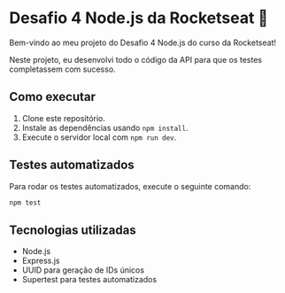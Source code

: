 # Desafio 4 Node.js da Rocketseat 🚀

Bem-vindo ao meu projeto do Desafio 4 Node.js do curso da Rocketseat!

Neste projeto, eu desenvolvi todo o código da API para que os testes completassem com sucesso.

## Como executar

1. Clone este repositório.
2. Instale as dependências usando `npm install`.
3. Execute o servidor local com `npm run dev`.

## Testes automatizados

Para rodar os testes automatizados, execute o seguinte comando:

```sh
npm test

```

## Tecnologias utilizadas

- Node.js
- Express.js
- UUID para geração de IDs únicos
- Supertest para testes automatizados
